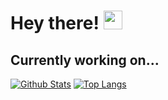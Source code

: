 # Hey there! <img src="https://raw.githubusercontent.com/verma-anushka/verma-anushka/master/gifs/wave.gif" width="30px"></h4>
## Currently working on...

[![Github Stats](https://github-readme-stats.vercel.app/api?username=sasho2k)](https://github.com/anuraghazra/github-readme-stats)
[![Top Langs](https://github-readme-stats.vercel.app/api/top-langs/?username=sasho2k)](https://github.com/anuraghazra/github-readme-stats)
